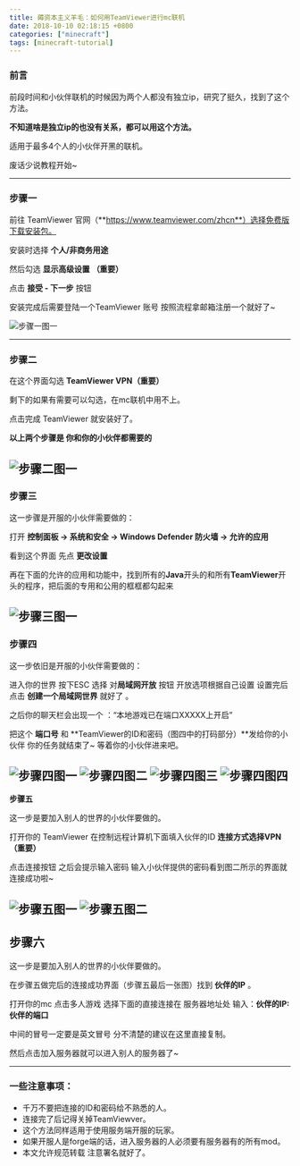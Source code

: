 ```yaml
---
title: 薅资本主义羊毛：如何用TeamViewer进行mc联机
date: 2018-10-10 02:18:15 +0800
categories: ["minecraft"]
tags: [minecraft-tutorial]
---
```


### **前言**

前段时间和小伙伴联机的时候因为两个人都没有独立ip，研究了挺久，找到了这个方法。

**不知道啥是独立ip的也没有关系，都可以用这个方法。**

适用于最多4个人的小伙伴开黑的联机。 

废话少说教程开始~

---

### **步骤一**

前往 TeamViewer 官网（**https://www.teamviewer.com/zhcn**）选择免费版下载安装包。

安装时选择 **个人/非商务用途** 

然后勾选 **显示高级设置** **（重要）**

点击 **接受 - 下一步** 按钮

安装完成后需要登陆一个TeamViewer 账号 按照流程拿邮箱注册一个就好了~

![步骤一图一](/assets/teamviewertutorial/image1.png)

---

### **步骤二**

在这个界面勾选 **TeamViewer VPN（重要）**

剩下的如果有需要可以勾选，在mc联机中用不上。

点击完成 TeamViewer 就安装好了。

**以上两个步骤是 你和你的小伙伴都需要的**

![步骤二图一](/assets/teamviewertutorial/image2.png)
---

### **步骤三**

这一步骤是开服的小伙伴需要做的：

打开 **控制面板 -> 系统和安全 -> Windows Defender 防火墙 -> 允许的应用**

看到这个界面 先点 **更改设置**

再在下面的允许的应用和功能中，找到所有的**Java**开头的和所有**TeamViewer**开头的程序，把后面的专用和公用的框框都勾起来

![步骤三图一](/assets/teamviewertutorial/image3.png)
---

### **步骤四**

这一步依旧是开服的小伙伴需要做的：

进入你的世界 按下ESC 选择 对**局域网开放** 按钮 开放选项根据自己设置 设置完后点击 **创建一个局域网世界** 就好了 。

之后你的聊天栏会出现一个 ：“本地游戏已在端口XXXXX上开启”

把这个 **端口号** 和 **TeamViewer的ID和密码（图四中的打码部分）**发给你的小伙伴 你的任务就结束了~ 等着你的小伙伴进来吧。

![步骤四图一](/assets/teamviewertutorial/image4.png)
![步骤四图二](/assets/teamviewertutorial/image5.png)
![步骤四图三](/assets/teamviewertutorial/image6.png)
![步骤四图四](/assets/teamviewertutorial/image7.png)
---

**步骤五**

这一步是要加入别人的世界的小伙伴要做的。

打开你的 TeamViewer 在控制远程计算机下面填入伙伴的ID **连接方式选择VPN（重要）**

点击连接按钮 之后会提示输入密码 输入小伙伴提供的密码看到图二所示的界面就连接成功啦~

![步骤五图一](/assets/teamviewertutorial/image7.png)
![步骤五图二](/assets/teamviewertutorial/image8.png)
---

## **步骤六**

这一步是要加入别人的世界的小伙伴要做的。

在步骤五做完后的连接成功界面（步骤五最后一张图）找到 **伙伴的IP** 。

打开你的mc 点击多人游戏 选择下面的直接连接在 服务器地址处 输入：**伙伴的IP:伙伴的端口** 

中间的冒号一定要是英文冒号 分不清楚的建议在这里直接复制。

然后点击加入服务器就可以进入别人的服务器了~

---

### **一些注意事项：**

- 千万不要把连接的ID和密码给不熟悉的人。
- 连接完了后记得关掉TeamViewver。
- 这个方法同样适用于使用服务端开服的玩家。
- 如果开服人是forge端的话，进入服务器的人必须要有服务器有的所有mod。
- 本文允许规范转载 注意署名就好了。
